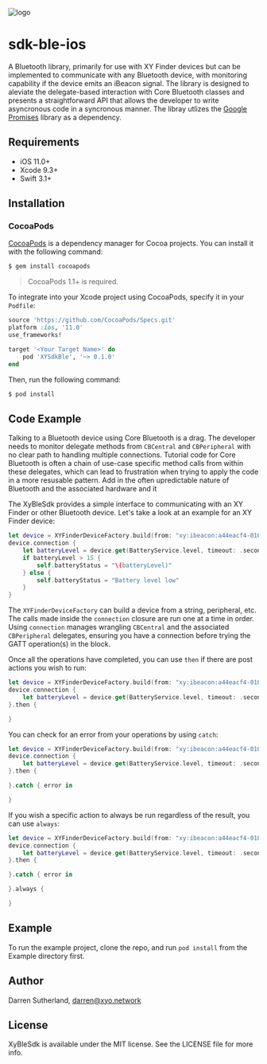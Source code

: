 [logo]: https://www.xy.company/img/home/logo_xy.png

![logo]

# sdk-ble-ios
A Bluetooth library, primarily for use with XY Finder devices but can be implemented to communicate with any Bluetooth device, with monitoring capability if the device emits an iBeacon signal. The library is designed to aleviate the delegate-based interaction with Core Bluetooth classes and presents a straightforward API that allows the developer to write asyncronous code in a syncronous manner. The libray utlizes the [Google Promises](https://github.com/google/promises) library as a dependency.

## Requirements

- iOS 11.0+
- Xcode 9.3+
- Swift 3.1+

## Installation

### CocoaPods

[CocoaPods](https://cocoapods.org) is a dependency manager for Cocoa projects. You can install it with the following command:

```bash
$ gem install cocoapods
```

> CocoaPods 1.1+ is required.

To integrate into your Xcode project using CocoaPods, specify it in your `Podfile`:

```ruby
source 'https://github.com/CocoaPods/Specs.git'
platform :ios, '11.0'
use_frameworks!

target '<Your Target Name>' do
    pod 'XYSdkBle', '~> 0.1.0'
end
```

Then, run the following command:

```bash
$ pod install
```

## Code Example
Talking to a Bluetooth device using Core Bluetooth is a drag. The developer needs to monitor delegate methods from `CBCentral` and `CBPeripheral` with no clear path to handling multiple connections. Tutorial code for Core Bluetooth is often a chain of use-case specific method calls from within these delegates, which can lead to frustration when trying to apply the code in a more resusable pattern. Add in the often upredictable nature of Bluetooth and the associated hardware and it 

The XyBleSdk provides a simple interface to communicating with an XY Finder or other Bluetooth device. Let's take a look at an example for an XY Finder device:

```swift
let device = XYFinderDeviceFactory.build(from: "xy:ibeacon:a44eacf4-0104-0000-0000-5f784c9977b5.20.28772")
device.connection {
    let batteryLevel = device.get(BatteryService.level, timeout: .seconds(10))
    if batteryLevel > 15 {
        self.batteryStatus = "\(batteryLevel)"
    } else {
        self.batteryStatus = "Battery level low"
    }
}
```

The `XYFinderDeviceFactory` can build a device from a string, peripheral, etc. The calls made inside the `connection` closure are run one at a time in order. Using `connection` manages wrangling `CBCentral` and the associated `CBPeripheral` delegates, ensuring you have a connection before trying the GATT operation(s) in the block.

Once all the operations have completed, you can use `then` if there are post actions you wish to run:

```swift
let device = XYFinderDeviceFactory.build(from: "xy:ibeacon:a44eacf4-0104-0000-0000-5f784c9977b5.20.28772")
device.connection {
    let batteryLevel = device.get(BatteryService.level, timeout: .seconds(10))
}.then {

}
```

You can check for an error from your operations by using `catch`:

```swift
let device = XYFinderDeviceFactory.build(from: "xy:ibeacon:a44eacf4-0104-0000-0000-5f784c9977b5.20.28772")
device.connection {
    let batteryLevel = device.get(BatteryService.level, timeout: .seconds(10))
}.then {

}.catch { error in

}
```

If you wish a specific action to always be run regardless of the result, you can use `always`:

```swift
let device = XYFinderDeviceFactory.build(from: "xy:ibeacon:a44eacf4-0104-0000-0000-5f784c9977b5.20.28772")
device.connection {
    let batteryLevel = device.get(BatteryService.level, timeout: .seconds(10))
}.then {

}.catch { error in

}.always {

}
```


## Example

To run the example project, clone the repo, and run `pod install` from the Example directory first.

## Author

Darren Sutherland, darren@xyo.network

## License

XyBleSdk is available under the MIT license. See the LICENSE file for more info.
